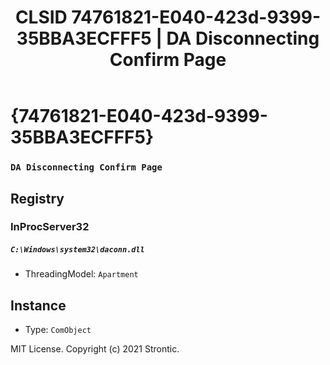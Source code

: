﻿---
title: "CLSID 74761821-E040-423d-9399-35BBA3ECFFF5 | DA Disconnecting Confirm Page"
excerpt: What is COM-Object CLSID 74761821-E040-423d-9399-35BBA3ECFFF5?
---

# {74761821-E040-423d-9399-35BBA3ECFFF5}

### `DA Disconnecting Confirm Page`

## Registry


### InProcServer32

##### `C:\Windows\system32\daconn.dll`
* ThreadingModel: `Apartment`

## Instance

* Type: `ComObject`

MIT License. Copyright (c) 2021 Strontic.


